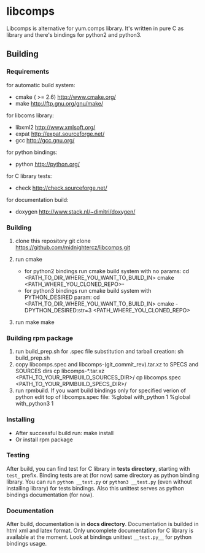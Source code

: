 libcomps
========

Libcomps is alternative for yum.comps library. It's written in pure C as library
and there's bindings for python2 and python3.

Building
--------

### Requirements

for automatic build system:

*   cmake ( >= 2.6) http://www.cmake.org/
*   make http://ftp.gnu.org/gnu/make/

for libcoms library:

*   libxml2 http://www.xmlsoft.org/
*   expat   http://expat.sourceforge.net/
*   gcc     http://gcc.gnu.org/

for python bindings:

*   python http://python.org/

for C library tests:

*   check http://check.sourceforge.net/

for documentation build:

*   doxygen http://www.stack.nl/~dimitri/doxygen/


### Building
1. clone this repository
        git clone https://github.com/midnightercz/libcomps.git
2. run cmake

    - for python2 bindings run cmake build system with no params:
            cd <PATH_TO_DIR_WHERE_YOU_WANT_TO_BUILD_IN>
            cmake <PATH_WHERE_YOU_CLONED_REPO>-
    - for python3 bindings run cmake build system with PYTHON_DESIRED param:
            cd <PATH_TO_DIR_WHERE_YOU_WANT_TO_BUILD_IN>
            cmake -DPYTHON_DESIRED:str=3 <PATH_WHERE_YOU_CLONED_REPO>
3. run make
        make

### Building rpm package
1.  run build\_prep.sh for .spec file substitution and tarball creation:
        sh build_prep.sh
2.  copy libcomps.spec and libcomps-(git_commit_rev).tar.xz to SPECS and
    SOURCES dirs
        cp libcomps-*.tar.xz <PATH_TO_YOUR_RPMBUILD_SOURCES_DIR>/
        cp libcomps.spec <PATH_TO_YOUR_RPMBUILD_SPECS_DIR>/
3. run rpmbuild. If you want build bindings only for specified verion of python
   edit top of libcomps.spec file:
        %global with_python 1
        %global with_python3 1

### Installing
*   After successful build run:
        make install
*   Or install rpm package

### Testing
After build, you can find test for C library in __tests  directory__, starting with
`test_` prefix. Binding tests are at (for now) same directory as python binding
library. You can run `python __test.py` or `python3 __test.py` (even without
installing library) for tests bindings. Also this unittest serves as python
bindings documentation
(for now).

### Documentation
After build, documentation is in __docs directory__. Documentation is builded
in html xml and latex format. Only uncomplete documentation for C library
is available at the moment. Look at bindings unittest `__test.py__` for python
bindings usage.

